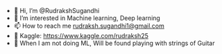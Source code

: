 - 👋 Hi, I’m @RudrakshSugandhi
- 👀 I’m interested in Machine learning, Deep learning
- 📫 How to reach me rudraksh.sugandhi1@gmail.com
- 📘 Kaggle: https://www.kaggle.com/rudraksh25
- 🎸 When I am not doing ML, Will be found playing with strings of Guitar

<!---
RudrakshSugandhi/RudrakshSugandhi is a ✨ special ✨ repository because its `README.md` (this file) appears on your GitHub profile.
You can click the Preview link to take a look at your changes.
--->
